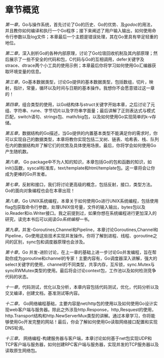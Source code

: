 # **章节概览**

*第一章*，Go与操作系统，首先讨论了Go的历史、Go的优势、及*godoc*的用法，并且教你如何编译和执行一个Go程序；接下来阐述了用户输入输出，如何使用命令行参数以及log文件；本章最后一个主题是错误处理，其在Go里具有举足轻重的地位。

*第二章*，深入剖析Go的各种内部原理，讨论了Go垃圾回收机制及其内部原理；然后展示了一些不安全的代码和包，C代码与Go的互相调用，defer关键字及strace、dtrace两个小工具的使用示例；本章最后你将学习如何使用Go汇编器获取环境变量的信息。

*第三章*，Go基本数据类型，讨论Go提供的基本数据类型，包括数组，切片，映射，指针，常量，循环以及时间与日期的基本操作。我想你不会愿意错过这一章的！

*第四章*，组合类型的使用，以Go结构体与struct关键字开始本章，之后讨论了元组、字符串、rune、字节切片以及字符串字面量；最后讲解了正则表达式与模式匹配，switch语句、strings包、math/big包，以及如何使用Go实现简单的k-v存储。

*第五章*，数据结构的Go描述，当Go提供的内置基本类型不能满足你的需求时，你可以实现自己的数据类型，本章将教你实现包括二叉树、链表、哈希表、栈、队列在内的数据结构并了解它们的优势及具体使用场景。最后，你将学会如何使用Go产生随机数。

*第六章*， Go package中不为人知的知识，本章包括Go的包和函数的知识，如init()函数，syscall标准库，text/template和html/template包。这一章将会让你成为更棒的Go开发者。

*第七章*，反射和接口，我们将讨论更高级的概念，包括反射，接口，类型方法。Go的面向对象编程也会在本章出现！

*第八章*，Go UNIX系统编程，本章关于如何使用Go进行UNIX系统编程，包括使用flag包获取命令行参数，处理UNIX信号量，文件的输入输出，bytes包以及io.Reader和io.Writer接口。我之前提到过，如果你想在系统编程进行更加深入的研究，读完本书后可以阅读*Go系统编程*一书。

*第九章*，并发-Goroutines,Channel和Pipeline，本章讨论Goroutines,Channel和Pipeline，Go使用这些技术实现并发操作。你将了解到进程、线程、goroutine之间的区别，sync包和调度器原理也会涉及。

*第十章*，Go 并发-进阶讨论，在上一章的基础上进一步讨论Go并发编程，旨在帮助你成为goroutine和channel的专家！主要内容有，Go调度器深入讲解，强大的select关键字的使用，channel的不同类型，共享内存，互斥锁，sync.Mutex与syncRWMutex类型的使用。最后将会讨论context包，工作池以及如何检测竞争代码的状态。

*十一章*，代码测试，优化以及分析，本章内容包括代码测试，优化，代码分析以及交叉编译，创建文档，基准测试等内容。

*十二章*， Go网络编程基础，主要内容是net/http包的使用以及如何使用Go设计实现web客户端与服务器。除此之外涉及http.Response，http,Resquest的使用，http.Transport结构和http.NewServerMux类型的讲解。通过本章学习，你将能够使用Go开发完整的网站！最后，你会了解如何使用Go读取网络接口配置和实现DNS轮询。

*十三章*， 网络编程-构建服务器与客户端，本章讨论如何基于net包实现UDP和TCP客户端与服务器，如何创建RPC客户端与服务器，实现并发的TCP服务器以及读取原生网络包。